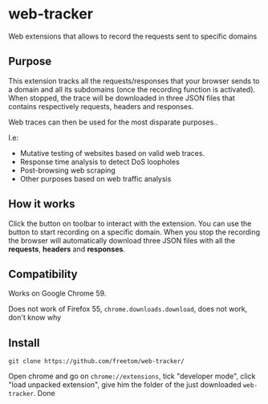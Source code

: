 # web-tracker
Web extensions that allows to record the requests sent to specific domains

## Purpose

This extension tracks all the requests/responses that your browser sends to a domain and all its subdomains (once the recording function is activated). When stopped, the trace will be downloaded in three JSON files that contains respectively requests, headers and responses.

Web traces can then be used for the most disparate purposes..

I.e: 
* Mutative testing of websites based on valid web traces.
* Response time analysis to detect DoS loopholes
* Post-browsing web scraping
* Other purposes based on web traffic analysis

## How it works

Click the button on toolbar to interact with the extension. You can use the button to start recording on a specific domain. When you stop the recording the browser will automatically download three JSON files with all the **requests**, **headers** and **responses**.

## Compatibility

Works on Google Chrome 59.

Does not work of Firefox 55, `chrome.downloads.download`, does not work, don't know why

## Install

`git clone https://github.com/freetom/web-tracker/`

Open chrome and go on `chrome://extensions`, tick "developer mode", click "load unpacked extension", give him the folder of the just downloaded `web-tracker`. Done
